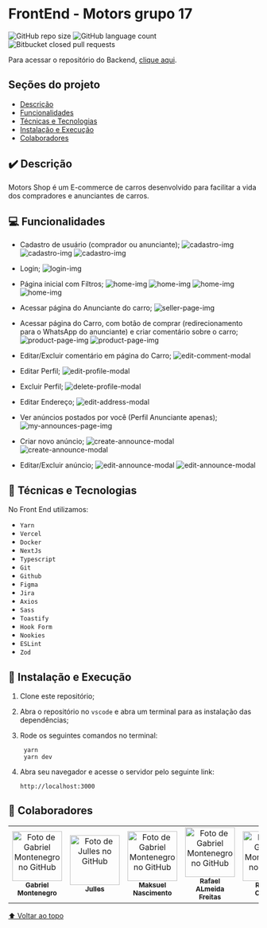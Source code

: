# FrontEnd - Motors grupo 17

![GitHub repo size](https://img.shields.io/github/repo-size/motors-shop-kenzie/motors-shop-FrontEnd?style=for-the-badge)
![GitHub language count](https://img.shields.io/github/languages/count/motors-shop-kenzie/motors-shop-FrontEnd?style=for-the-badge)
![Bitbucket closed pull requests](https://img.shields.io/github/issues-pr-closed/motors-shop-kenzie/motors-shop-FrontEnd?style=for-the-badge)

Para acessar o repositório do Backend, <a href="https://github.com/motors-shop-kenzie/motors-shop-BackEnd" target="_blank">clique aqui</a>.

## Seções do projeto

- [Descrição](#✔️-descrição)
- [Funcionalidades](#💻-funcionalidades)
- [Técnicas e Tecnologias](#🔨-técnicas-e-tecnologias)
- [Instalação e Execução](#🚀-instalação-e-execução)
- [Colaboradores](#🤝-colaboradores)

## ✔️ Descrição

Motors Shop é um E-commerce de carros desenvolvido para facilitar a vida dos compradores e anunciantes de carros.

## 💻 Funcionalidades

- Cadastro de usuário (comprador ou anunciante);
  <img src="https://github.com/motors-shop-kenzie/motors-shop-FrontEnd/blob/feat/readme/src/assets/readme/cadastro-1.png?raw=true" alt="cadastro-img"/>
  <img src="https://github.com/motors-shop-kenzie/motors-shop-FrontEnd/blob/feat/readme/src/assets/readme/cadastro-2.png?raw=true" alt="cadastro-img"/>
  <img src="https://github.com/motors-shop-kenzie/motors-shop-FrontEnd/blob/feat/readme/src/assets/readme/cadastro-3.png?raw=true" alt="cadastro-img"/>

- Login;
  <img src="https://github.com/motors-shop-kenzie/motors-shop-FrontEnd/blob/feat/readme/src/assets/readme/login.png?raw=true" alt="login-img"/>

- Página inicial com Filtros;
  <img src="https://github.com/motors-shop-kenzie/motors-shop-FrontEnd/blob/feat/readme/src/assets/readme/pagina-home-logado-1.png?raw=true" alt="home-img"/>
  <img src="https://github.com/motors-shop-kenzie/motors-shop-FrontEnd/blob/feat/readme/src/assets/readme/pagina-home-logado-2.png?raw=true" alt="home-img"/>
  <img src="https://github.com/motors-shop-kenzie/motors-shop-FrontEnd/blob/feat/readme/src/assets/readme/pagina-home-logado-3.png?raw=true" alt="home-img"/>
  <img src="https://github.com/motors-shop-kenzie/motors-shop-FrontEnd/blob/feat/readme/src/assets/readme/pagina-home-logado-4.png?raw=true" alt="home-img"/>

- Acessar página do Anunciante do carro;
  <img src="https://github.com/motors-shop-kenzie/motors-shop-FrontEnd/blob/feat/readme/src/assets/readme/pagina-de-anuncios-de-um-vendedor.png?raw=true" alt="seller-page-img"/>

- Acessar página do Carro, com botão de comprar (redirecionamento para o WhatsApp do anunciante) e criar comentário sobre o carro;
  <img src="https://github.com/motors-shop-kenzie/motors-shop-FrontEnd/blob/feat/readme/src/assets/readme/pagina-produto-1.png?raw=true" alt="product-page-img"/>
  <img src="https://github.com/motors-shop-kenzie/motors-shop-FrontEnd/blob/feat/readme/src/assets/readme/pagina-produto-2.png?raw=true" alt="product-page-img"/>

- Editar/Excluir comentário em página do Carro;
  <img src="https://github.com/motors-shop-kenzie/motors-shop-FrontEnd/blob/feat/readme/src/assets/readme/editar-comentarop.png?raw=true" alt="edit-comment-modal"/>

- Editar Perfil;
  <img src="https://github.com/motors-shop-kenzie/motors-shop-FrontEnd/blob/feat/readme/src/assets/readme/editar-perfil.png?raw=true" alt="edit-profile-modal"/>

- Excluir Perfil;
  <img src="https://github.com/motors-shop-kenzie/motors-shop-FrontEnd/blob/feat/readme/src/assets/readme/excluir-perfil.png?raw=true" alt="delete-profile-modal"/>

- Editar Endereço;
  <img src="https://github.com/motors-shop-kenzie/motors-shop-FrontEnd/blob/feat/readme/src/assets/readme/editar-endereco.png?raw=true" alt="edit-address-modal"/>

- Ver anúncios postados por você (Perfil Anunciante apenas);
  <img src="https://github.com/motors-shop-kenzie/motors-shop-FrontEnd/blob/feat/readme/src/assets/readme/pagina-meus-anuncios.png?raw=true" alt="my-announces-page-img"/>

- Criar novo anúncio;
  <img src="https://github.com/motors-shop-kenzie/motors-shop-FrontEnd/blob/feat/readme/src/assets/readme/criar-anuncio-1.png?raw=true" alt="create-announce-modal"/>
  <img src="https://github.com/motors-shop-kenzie/motors-shop-FrontEnd/blob/feat/readme/src/assets/readme/criar-anuncio-2.png?raw=true" alt="create-announce-modal"/>

- Editar/Excluir anúncio;
  <img src="https://github.com/motors-shop-kenzie/motors-shop-FrontEnd/blob/feat/readme/src/assets/readme/editar-anuncio-1.png?raw=true" alt="edit-announce-modal"/>
  <img src="https://github.com/motors-shop-kenzie/motors-shop-FrontEnd/blob/feat/readme/src/assets/readme/editar-anuncio-2.png?raw=true" alt="edit-announce-modal"/>

## 🔨 Técnicas e Tecnologias

No Front End utilizamos:

- `Yarn`
- `Vercel`
- `Docker`
- `NextJs`
- `Typescript`
- `Git`
- `Github`
- `Figma`
- `Jira`
- `Axios`
- `Sass`
- `Toastify`
- `Hook Form`
- `Nookies`
- `ESLint`
- `Zod`

## 🚀 Instalação e Execução

1.  Clone este repositório;
2.  Abra o repositório no `vscode` e abra um terminal para as instalação das dependências;
3.  Rode os seguintes comandos no terminal:

         yarn
         yarn dev

4.  Abra seu navegador e acesse o servidor pelo seguinte link:

        http://localhost:3000

## 🤝 Colaboradores

<table flex-wrap="wrap">
  <tr>
    <td align="center">
      <a href="http://github.com/isgabriel">
        <img src="https://avatars.githubusercontent.com/u/100328347?v=4" width="100px;" alt="Foto de Gabriel Montenegro no GitHub"/><br>
        <sub>
          <b>Gabriel Montenegro</b>
        </sub>
      </a>
    </td>
    <td align="center">
      <a href="https://github.com/jullesss">
        <img src="https://avatars.githubusercontent.com/u/109706710?v=4" width="100px;" alt="Foto de Julles no GitHub"/><br>
        <sub>
          <b>Julles</b>
        </sub>
      </a>
    </td>
    <td align="center">
      <a href="https://github.com/mk-nascimento">
        <img src="https://avatars.githubusercontent.com/u/114680477?v=4" width="100px;" alt="Foto de Gabriel Montenegro no GitHub"/><br>
        <sub>
          <b>Maksuel Nascimento</b>
        </sub>
      </a>
    </td>
    <td align="center">
      <a href="https://github.com/RafaelFreitas-cloud">
        <img src="https://avatars.githubusercontent.com/u/110198859?v=4" width="100px;" alt="Foto de Gabriel Montenegro no GitHub"/><br>
        <sub>
          <b>Rafael ALmeida Freitas</b>
        </sub>
      </a>
    </td>
    <td align="center">
      <a href="https://github.com/Rafhaelcristian">
        <img src="https://avatars.githubusercontent.com/u/114514318?v=4" width="100px;" alt="Foto de Gabriel Montenegro no GitHub"/><br>
        <sub>
          <b>Rafhael Cristian</b>
        </sub>
      </a>
    </td>
    <td align="center">
      <a href="https://github.com/RichardLimaDxD">
        <img src="https://avatars.githubusercontent.com/u/110191030?v=4" width="100px;" alt="Foto de Gabriel Montenegro no GitHub"/><br>
        <sub>
          <b>Richard Lima</b>
        </sub>
      </a>
    </td>
  </tr>
</table>

<!-- ## 😄 Seja um dos contribuidores<br>

Quer fazer parte desse projeto? Clique [AQUI](CONTRIBUTING.md) e leia como contribuir. -->

[⬆ Voltar ao topo](#nome-do-projeto)<br>
